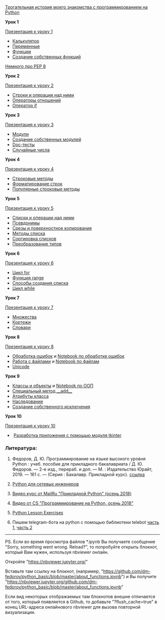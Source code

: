 [Трогательная история моего знакомства с программированием на Python](https://vk.com/@init_python-pochemu-ya-vybral-yazyk-python)

<strong>Урок 1</strong>

<a href="https://dfedorov.spb.ru/python3/python_marafon_01.pdf">Презентация к уроку 1</a>

<ul>
 	<li><a href="https://www.youtube.com/watch?v=ROIb6kInHD4">Калькулятор</a></li>
 	<li><a href="https://youtu.be/ROIb6kInHD4?t=302">Переменные</a></li>
 	<li><a href="https://youtu.be/ROIb6kInHD4?t=673">Функции</a></li>
 	<li><a href="https://youtu.be/ROIb6kInHD4?t=1027">Создание собственных функций</a></li>
</ul>

[Немного про PEP 8](https://github.com/tkhirianov/lections_2019/blob/master/semestr_1/lec_12/shortly_about_PEP8_with_examples.pdf)

<strong>Урок 2</strong>

<a href="https://dfedorov.spb.ru/python3/python_marafon_02.pdf">Презентация к уроку 2</a>

<ul>
 	<li><a href="https://youtu.be/ouZBpsgn2bE?list=PLsFgCA3RuGOCgfD0evyDcJf27G3VpWumX&amp;t=27">Строки и операции над ними</a></li>
 	<li><a href="https://youtu.be/ouZBpsgn2bE?list=PLsFgCA3RuGOCgfD0evyDcJf27G3VpWumX&amp;t=1002">Операторы отношений</a></li>
 	<li><a href="https://youtu.be/ouZBpsgn2bE?list=PLsFgCA3RuGOCgfD0evyDcJf27G3VpWumX&amp;t=1353">Оператор if</a></li>
</ul>

<strong>Урок 3</strong>

<a href="https://dfedorov.spb.ru/python3/python_marafon_03.pdf">Презентация к уроку 3</a>

<ul>
 	<li><a href="https://youtu.be/9K1q19l7EUM?list=PLsFgCA3RuGOCgfD0evyDcJf27G3VpWumX&amp;t=36">Модули</a></li>
 	<li><a href="https://youtu.be/9K1q19l7EUM?list=PLsFgCA3RuGOCgfD0evyDcJf27G3VpWumX&amp;t=404">Создание собственных модулей</a></li>
 	<li><a href="https://youtu.be/9K1q19l7EUM?list=PLsFgCA3RuGOCgfD0evyDcJf27G3VpWumX&amp;t=778">Doc-тесты</a></li>
 	<li><a href="https://youtu.be/9K1q19l7EUM?list=PLsFgCA3RuGOCgfD0evyDcJf27G3VpWumX&amp;t=914">Случайные числа</a></li>
</ul>

<strong>Урок 4</strong>

<a href="https://dfedorov.spb.ru/python3/python_marafon_04.pdf">Презентация к уроку 4</a>

<ul>
 	<li><a href="https://youtu.be/7ue_Vz17i5g?list=PLsFgCA3RuGOCgfD0evyDcJf27G3VpWumX&amp;t=16">Строковые методы</a></li>
 	<li><a href="https://youtu.be/7ue_Vz17i5g?list=PLsFgCA3RuGOCgfD0evyDcJf27G3VpWumX&amp;t=292">Форматирование строк</a></li>
 	<li><a href="https://youtu.be/7ue_Vz17i5g?list=PLsFgCA3RuGOCgfD0evyDcJf27G3VpWumX&amp;t=482">Популярные строковые методы</a></li>
</ul>

<strong>Урок 5</strong>

<a href="https://dfedorov.spb.ru/python3/python_marafon_05.pdf">Презентация к уроку 5</a>

<ul>
 	<li><a href="https://youtu.be/jEPKPzntN5Q?list=PLsFgCA3RuGOCgfD0evyDcJf27G3VpWumX&amp;t=60">Списки и операции над ними</a></li>
 	<li><a href="https://youtu.be/jEPKPzntN5Q?list=PLsFgCA3RuGOCgfD0evyDcJf27G3VpWumX&amp;t=572">Псевдонимы</a></li>
 	<li><a href="https://youtu.be/jEPKPzntN5Q?list=PLsFgCA3RuGOCgfD0evyDcJf27G3VpWumX&amp;t=816">Срезы и поверхностное копирование</a></li>
 	<li><a href="https://youtu.be/jEPKPzntN5Q?list=PLsFgCA3RuGOCgfD0evyDcJf27G3VpWumX&amp;t=1267">Методы списка</a></li>
 	<li><a href="https://youtu.be/jEPKPzntN5Q?list=PLsFgCA3RuGOCgfD0evyDcJf27G3VpWumX&amp;t=1387">Сортировка списков</a></li>
 	<li><a href="https://youtu.be/jEPKPzntN5Q?list=PLsFgCA3RuGOCgfD0evyDcJf27G3VpWumX&amp;t=1522">Преобразование типов</a></li>
</ul>

<strong>Урок 6</strong>

<a href="https://dfedorov.spb.ru/python3/python_marafon_06.pdf">Презентация к уроку 6</a>

<ul>
 	<li><a href="https://youtu.be/XPbpktpYgeM?list=PLsFgCA3RuGOCgfD0evyDcJf27G3VpWumX&amp;t=61">Цикл for</a></li>
 	<li><a href="https://youtu.be/XPbpktpYgeM?list=PLsFgCA3RuGOCgfD0evyDcJf27G3VpWumX&amp;t=310">Функция range</a></li>
 	<li><a href="https://youtu.be/XPbpktpYgeM?list=PLsFgCA3RuGOCgfD0evyDcJf27G3VpWumX&amp;t=873">Способы создания списка</a></li>
 	<li><a href="https://youtu.be/XPbpktpYgeM?list=PLsFgCA3RuGOCgfD0evyDcJf27G3VpWumX&amp;t=1700">Цикл while</a></li>
</ul>

<strong>Урок 7</strong>

<a href="https://dfedorov.spb.ru/python3/python_marafon_07.pdf">Презентация к уроку 7</a>

<ul>
 	<li><a href="https://youtu.be/nXggilOWarg?list=PLsFgCA3RuGOCgfD0evyDcJf27G3VpWumX&amp;t=37">Множества</a></li>
 	<li><a href="https://youtu.be/nXggilOWarg?list=PLsFgCA3RuGOCgfD0evyDcJf27G3VpWumX&amp;t=219">Кортежи</a></li>
 	<li><a href="https://youtu.be/nXggilOWarg?list=PLsFgCA3RuGOCgfD0evyDcJf27G3VpWumX&amp;t=422">Словари</a></li>
</ul>

<strong>Урок 8</strong>

<a href="https://dfedorov.spb.ru/python3/python_marafon_08.pdf">Презентация к уроку 8</a>

<ul>
 	<li><a href="https://youtu.be/xTej-yV2BpQ?list=PLsFgCA3RuGOCgfD0evyDcJf27G3VpWumX&amp;t=62">Обработка ошибок</a> и <a href="https://github.com/dm-fedorov/python_basic/blob/master/about_errors.ipynb">Notebook по обработке ошибок</a></li>   
 	<li><a href="https://youtu.be/xTej-yV2BpQ?list=PLsFgCA3RuGOCgfD0evyDcJf27G3VpWumX&amp;t=969">Работа с файлами</a> и <a href="https://github.com/dm-fedorov/python_basic/blob/master/about_files.ipynb">Notebook по файлам</a></li>
 	<li><a href="https://youtu.be/xTej-yV2BpQ?list=PLsFgCA3RuGOCgfD0evyDcJf27G3VpWumX&amp;t=1995">Unicode</a></li>
</ul>

<strong>Урок 9</strong>

<ul>
 	<li><a href="https://youtu.be/hNfvscEnDtw?list=PLsFgCA3RuGOCgfD0evyDcJf27G3VpWumX&amp;t=45">Классы и объекты</a> и <a href="https://github.com/dm-fedorov/python_basic/blob/master/about_oop.ipynb">Notebook по ООП</a></li>
 	<li><a href="https://youtu.be/hNfvscEnDtw?list=PLsFgCA3RuGOCgfD0evyDcJf27G3VpWumX&amp;t=1311">Специальный метод __add__</a></li>
 	<li><a href="https://youtu.be/hNfvscEnDtw?list=PLsFgCA3RuGOCgfD0evyDcJf27G3VpWumX&amp;t=1681">Атрибуты класса</a></li>
 	<li><a href="https://youtu.be/hNfvscEnDtw?list=PLsFgCA3RuGOCgfD0evyDcJf27G3VpWumX&amp;t=1826">Наследование</a></li>
 	<li><a href="https://youtu.be/hNfvscEnDtw?list=PLsFgCA3RuGOCgfD0evyDcJf27G3VpWumX&amp;t=2111">Создание собственного исключения</a></li>
</ul>

<strong>Урок 10</strong>

<a href="https://dfedorov.spb.ru/python3/python_marafon_10.pdf">Презентация к уроку 10</a>

<ul>
 	<li> <a href="https://youtu.be/oFE1IAzAOtM?list=PLsFgCA3RuGOCgfD0evyDcJf27G3VpWumX&amp;t=26">Разработка приложения с помощью модуля tkinter</a></li>
</ul>

### Литература:

1. Федоров, Д. Ю. Программирование на языке высокого уровня Python : учеб. пособие для прикладного бакалавриата / Д. Ю. Федоров.  — 2-е изд., перераб. и доп. — М. : Издательство Юрайт, 2019. — 161 с. — (Серия : Бакалавр. Прикладной курс). [ссылка](https://biblio-online.ru/book/programmirovanie-na-yazyke-vysokogo-urovnya-python-437489?ref_from=94433)

2. [Python для сетевых инженеров](https://pyneng.readthedocs.io/ru/latest/contents.html)

3. [Видео курс от MailRu "Прикладной Python" (осень 2018)](https://www.youtube.com/playlist?list=PLrCZzMib1e9qM62lMXC90SiFy7-1-kAPJ)

4. [Видео от CS "Программирование на Python, осень 2018"](https://www.youtube.com/playlist?list=PLlb7e2G7aSpQhNphPSpcO4daaRPeVstku)

5. [Python Lesson Exercises](http://fsr.github.io/python-lessons/)

6. Пишем telegram-бота на python с помощью библиотеки telebot [часть 1](https://habr.com/ru/post/448310/), [часть 2](https://habr.com/ru/post/462905/)

***

PS. Если во время просмотра файлов *.ipynb Вы получаете сообщение "Sorry, something went wrong. Reload?", то попробуйте открыть блокнот, который Вам нужен, используя nbviewer онлайн. 

Откройте "https://nbviewer.jupyter.org/"

Вставьте там ссылку на блокнот, (например, "https://github.com/dm-fedorov/python_basic/blob/master/about_functions.ipynb")
и Вы получите "https://nbviewer.jupyter.org/github.com/dm-fedorov/python_basic/blob/master/about_functions.ipynb"

Если вид некоторых отображаемых там блокнотов внешне отличается от того, который появляется в Github, то добавьте "?flush_cache=true" в конец URL-адреса онлайнового nbviewer для вызова повторной визуализации.
